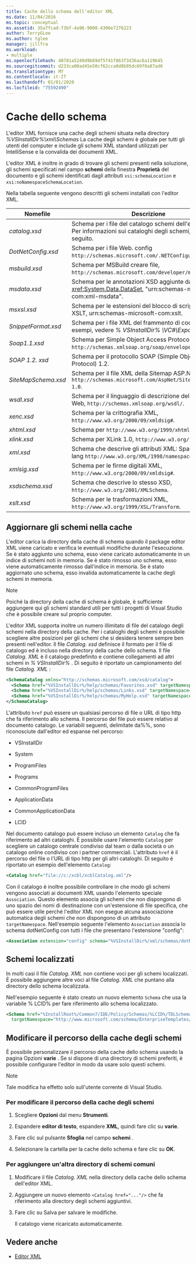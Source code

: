 ```yaml
---
title: Cache dello schema dell'editor XML
ms.date: 11/04/2016
ms.topic: conceptual
ms.assetid: 35a7fcad-f3bf-4a96-9008-4306e7276223
author: TerryGLee
ms.author: tglee
manager: jillfra
ms.workload:
- multiple
ms.openlocfilehash: 40781a5249d9b69df5f41f863f3d36ac6a119645
ms.sourcegitcommit: d233ca00ad45e50cf62cca0d0b95dc69f0a87ad6
ms.translationtype: MT
ms.contentlocale: it-IT
ms.lasthandoff: 01/01/2020
ms.locfileid: "75592490"
---
```

# <a name="schema-cache"></a>Cache dello schema

L'editor XML fornisce una cache degli schemi situata nella directory *%VSInstallDir%\xml\Schemas* La cache degli schemi è globale per tutti gli utenti del computer e include gli schemi XML standard utilizzati per IntelliSense e la convalida dei documenti XML.

L'editor XML è inoltre in grado di trovare gli schemi presenti nella soluzione, gli schemi specificati nel campo **schemi** della finestra **Proprietà** del documento e gli schemi identificati dagli attributi `xsi:schemaLocation` e `xsi:noNamespaceSchemaLocation`.

Nella tabella seguente vengono descritti gli schemi installati con l'editor XML.

| Nomefile | Descrizione |
|-| - |
| *catalog.xsd* | Schema per i file del catalogo schemi dell'editor XML. Per informazioni sui cataloghi degli schemi, vedere di seguito. |
| *DotNetConfig.xsd* | Schema per i file Web. config `http://schemas.microsoft.com/.NETConfiguration/v2.0`. |
| *msbuild.xsd* | Schema per MSBuild creare file, `http://schemas.microsoft.com/developer/msbuild/2003`. |
| *msdata.xsd* | Schema per le annotazioni XSD aggiunte dalla classe <xref:System.Data.DataSet>, "urn:schemas-microsoft-com:xml-msdata". |
| *msxsl.xsd* | Schema per le estensioni del blocco di script Microsoft XSLT, urn:schemas-microsoft-com:xslt. |
| *SnippetFormat.xsd* | Schema per i file XML del frammento di codice. Per esempi, vedere *% VSInstallDir% \VC#\Expansions*. |
| *Soap1.1.xsd* | Schema per Simple Object Access Protocol (SOAP) 1,1, `http://schemas.xmlsoap.org/soap/envelope/`. |
| *SOAP 1.2. xsd* | Schema per il protocollo SOAP (Simple Object Access Protocol) 1.2. |
| *SiteMapSchema.xsd* | Schema per il file XML della Sitemap ASP.NET, `http://schemas.microsoft.com/AspNet/SiteMap-File-1.0`. |
| *wsdl.xsd* | Schema per il linguaggio di descrizione del servizio Web, `http://schemas.xmlsoap.org/wsdl/`. |
| *xenc.xsd* | Schema per la crittografia XML, `http://www.w3.org/2000/09/xmldsig#`. |
| *xhtml.xsd* | Schema per `http://www.w3.org/1999/xhtml`XHTML. |
| *xlink.xsd* | Schema per XLink 1.0, `http://www.w3.org/1999/xlink`. |
| *xml.xsd* | Schema che descrive gli attributi XML: Space e XML: lang `http://www.w3.org/XML/1998/namespace`. |
| *xmlsig.xsd* | Schema per le firme digitali XML, `http://www.w3.org/2000/09/xmldsig#`. |
| *xsdschema.xsd* | Schema che descrive lo stesso XSD, `http://www.w3.org/2001/XMLSchema`. |
| *xslt.xsd* | Schema per le trasformazioni XML, `http://www.w3.org/1999/XSL/Transform`. |

## <a name="update-schemas-in-the-cache"></a>Aggiornare gli schemi nella cache

L'editor carica la directory della cache di schema quando il package editor XML viene caricato e verifica le eventuali modifiche durante l'esecuzione. Se è stato aggiunto uno schema, esso viene caricato automaticamente in un indice di schemi noti in memoria. Se è stato rimosso uno schema, esso viene automaticamente rimosso dall'indice in memoria. Se è stato aggiornato uno schema, esso invalida automaticamente la cache degli schemi in memoria.

> [!NOTE]
> Poiché la directory della cache di schema è globale, è sufficiente aggiungere qui gli schemi standard utili per tutti i progetti di Visual Studio che è possibile creare sul proprio computer.

L'editor XML supporta inoltre un numero illimitato di file del catalogo degli schemi nella directory della cache. Per i cataloghi degli schemi è possibile scegliere altre posizioni per gli schemi che si desidera tenere sempre ben presenti nell'editor. Il file *Catalog. xsd* definisce il formato per il file di catalogo ed è incluso nella directory della cache dello schema. Il file *Catalog. XML* è il catalogo predefinito e contiene collegamenti ad altri schemi in *% VSInstallDir%* . Di seguito è riportato un campionamento del file *Catalog. XML* :

```xml
<SchemaCatalog xmlns="http://schemas.microsoft.com/xsd/catalog">
  <Schema href="%VSInstallDir%/help/schemas/Favorites.xsd" targetNamespace="urn:Favorites-Schema"/>
  <Schema href="%VSInstallDir%/help/schemas/Links.xsd" targetNamespace="urn:Links-Schema"/>
  <Schema href="%VSInstallDir%/help/schemas/MyHelp.xsd" targetNamespace="urn:VSHelp-Schema"/>
</SchemaCatalog>
```

L'attributo `href` può essere un qualsiasi percorso di file o URL di tipo http che fa riferimento allo schema. Il percorso del file può essere relativo al documento catalogo. Le variabili seguenti, delimitate da%%, sono riconosciute dall'editor ed espanse nel percorso:

- VSInstallDir

- System

- ProgramFiles

- Programs

- CommonProgramFiles

- ApplicationData

- CommonApplicationData

- LCID

Nel documento catalogo può essere incluso un elemento `Catalog` che fa riferimento ad altri cataloghi. È possibile usare l'elemento `Catalog` per scegliere un catalogo centrale condiviso dal team o dalla società o un catalogo online condiviso con i partner commerciali. L'attributo `href` è il percorso del file o l'URL di tipo http per gli altri cataloghi. Di seguito è riportato un esempio dell'elemento `Catalog`:

```xml
<Catalog href="file://c:/xcbl/xcblCatalog.xml"/>
```

Con il catalogo è inoltre possibile controllare in che modo gli schemi vengono associati ai documenti XML usando l'elemento speciale `Association`. Questo elemento associa gli schemi che non dispongono di uno spazio dei nomi di destinazione con un'estensione di file specifica, che può essere utile perché l'editor XML non esegue alcuna associazione automatica degli schemi che non dispongono di un attributo `targetNamespace`. Nell'esempio seguente l'elemento `Association` associa lo schema dotNetConfig con tutti i file che presentano l'estensione "config":

```xml
<Association extension="config" schema="%VSInstallDir%/xml/schemas/dotNetConfig.xsd"/>
```

## <a name="localized-schemas"></a>Schemi localizzati

In molti casi il file *Catalog. XML* non contiene voci per gli schemi localizzati. È possibile aggiungere altre voci al file *Catalog. XML* che puntano alla directory dello schema localizzata.

Nell'esempio seguente è stato creato un nuovo elemento `Schema` che usa la variabile % LCID% per fare riferimento allo schema localizzato.

```xml
<Schema href="%InstallRoot%/Common7/IDE/Policy/Schemas/%LCID%/TDLSchema.xsd"
  targetNamespace="http://www.microsoft.com/schema/EnterpriseTemplates/TDLSchema"/>
```

## <a name="change-the-location-of-the-schema-cache"></a>Modificare il percorso della cache degli schemi

È possibile personalizzare il percorso della cache dello schema usando la pagina Opzioni **varie** . Se si dispone di una directory di schemi preferiti, è possibile configurare l'editor in modo da usare solo questi schemi.

> [!NOTE]
> Tale modifica ha effetto solo sull'utente corrente di Visual Studio.

### <a name="to-change-the-schema-cache-location"></a>Per modificare il percorso della cache degli schemi

1. Scegliere **Opzioni** dal menu **Strumenti**.

2. Espandere **editor di testo**, espandere **XML**, quindi fare clic su **varie**.

3. Fare clic sul pulsante **Sfoglia** nel campo **schemi** .

4. Selezionare la cartella per la cache dello schema e fare clic su **OK**.

### <a name="to-add-another-directory-of-common-schemas"></a>Per aggiungere un'altra directory di schemi comuni

1. Modificare il file *Catalog. XML* nella directory della cache dello schema dell'editor XML.

2. Aggiungere un nuovo elemento `<Catalog href="..."/>` che fa riferimento alla directory degli schemi aggiuntivi.

3. Fare clic su Salva per salvare le modifiche.

   Il catalogo viene ricaricato automaticamente.

## <a name="see-also"></a>Vedere anche

- [Editor XML](../xml-tools/xml-editor.md)
